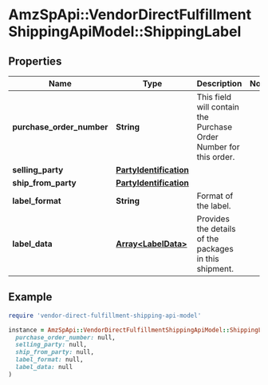 # AmzSpApi::VendorDirectFulfillmentShippingApiModel::ShippingLabel

## Properties

| Name | Type | Description | Notes |
| ---- | ---- | ----------- | ----- |
| **purchase_order_number** | **String** | This field will contain the Purchase Order Number for this order. |  |
| **selling_party** | [**PartyIdentification**](PartyIdentification.md) |  |  |
| **ship_from_party** | [**PartyIdentification**](PartyIdentification.md) |  |  |
| **label_format** | **String** | Format of the label. |  |
| **label_data** | [**Array&lt;LabelData&gt;**](LabelData.md) | Provides the details of the packages in this shipment. |  |

## Example

```ruby
require 'vendor-direct-fulfillment-shipping-api-model'

instance = AmzSpApi::VendorDirectFulfillmentShippingApiModel::ShippingLabel.new(
  purchase_order_number: null,
  selling_party: null,
  ship_from_party: null,
  label_format: null,
  label_data: null
)
```

